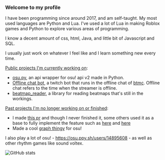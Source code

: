 ### Welcome to my profile

I have been programming since around 2017, and am self-taught.
My most used languages are Python and Lua. I've used a lot of Lua in making Roblox games and Python to explore various areas of programming.

I know a decent amount of css, html, Java, and little bit of Javascript and SQL.

I usually just work on whatever I feel like and I learn something new every time.

[Public projects I'm currently working on](https://github.com/stars/Sheepposu/lists/current-projects):
 - [osu.py](https://github.com/Sheepposu/osu.py), an api wrapper for osu! api v2 made in Python.
 - [Offline chat bot](https://github.com/Sheepposu/offlinechatbot), a twitch bot that runs in the offline chat of [btmc](https://www.twitch.tv/btmc). Offline chat refers to the time when the streamer is offline.
 - [beatmap_reader](https://github.com/Sheepposu/beatmap_reader), a library for reading beatmaps that's still in the workings.

[Past projects I'm no longer working on or finished](https://github.com/stars/Sheepposu/lists/past-projects):
 - I made [this pr](https://github.com/Rapptz/discord.py/pull/6507) and though I never finished it, some others used it as a base to fully implement the feature such as [here](https://github.com/nextcord/nextcord/pull/224) and [here](https://github.com/Pycord-Development/pycord/pull/532)
 - Made a cool [graph thingy](https://github.com/Sheepposu/osu-graph) for osu!
 
I also play a lot of osu! - https://osu.ppy.sh/users/14895608 - as well as other rhythm games like sound voltex. 

![GitHub stats](https://github-readme-stats.vercel.app/api?username=Sheepposu&show_icons=true&theme=maroongold)

